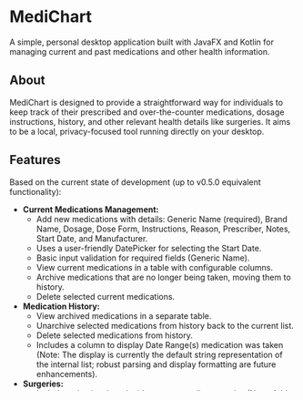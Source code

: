 # MediChart

A simple, personal desktop application built with JavaFX and Kotlin for managing current and past medications and other health information.

## About

MediChart is designed to provide a straightforward way for individuals to keep track of their prescribed and over-the-counter medications, dosage instructions, history, and other relevant health details like surgeries. It aims to be a local, privacy-focused tool running directly on your desktop.

## Features

Based on the current state of development (up to v0.5.0 equivalent functionality):

* **Current Medications Management:**
    * Add new medications with details: Generic Name (required), Brand Name, Dosage, Dose Form, Instructions, Reason, Prescriber, Notes, Start Date, and Manufacturer.
    * Uses a user-friendly DatePicker for selecting the Start Date.
    * Basic input validation for required fields (Generic Name).
    * View current medications in a table with configurable columns.
    * Archive medications that are no longer being taken, moving them to history.
    * Delete selected current medications.
* **Medication History:**
    * View archived medications in a separate table.
    * Unarchive selected medications from history back to the current list.
    * Delete selected medications from history.
    * Includes a column to display Date Range(s) medication was taken (Note: The display is currently the default string representation of the internal list; robust parsing and display formatting are future enhancements).
* **Surgeries:**
    * Includes a basic tab and table structure to list surgeries (Note: Add, Edit, and Delete functionality for surgeries are future enhancements).
* **Data Persistence:**
    * All data is stored locally in a single SQLite database file (`medichart.db`) created in the application's working directory.
    * Dates (Start Date) are stored as TEXT in 'YYYY-MM-DD' format and converted to/from `java.time.LocalDate` in the application logic.
* **User Interface:**
    * Built using JavaFX for a native desktop look and feel.
    * Improved Add Medication dialog with adjusted sizing, word wrapping for long text fields (Instructions, Notes), and keyboard shortcuts (Enter to Save, Esc to Cancel).

## Technologies Used

* **Language:** Kotlin
* **UI Framework:** JavaFX
* **Build Tool:** Apache Maven
* **Database:** SQLite (local file-based)
* **JDBC Driver:** `org.xerial:sqlite-jdbc`
* **Date/Time API:** `java.time` (built-in JDK)
* **Testing Framework:** JUnit 5 (included as a dependency for future test implementation)

## Getting Started

### Prerequisites

* Java Development Kit (JDK) version 23 or compatible (e.g., OpenJDK 23) installed.
* Apache Maven installed and configured.
* Git installed.

### Cloning the Repository

Open your terminal or command prompt and run the following command, replacing `mbwood33/MediChart.git` with your actual GitHub repository path:

```bash
git clone [https://github.com/mbwood33/MediChart.git](https://github.com/your_username/MediChart.git)
cd MediChart